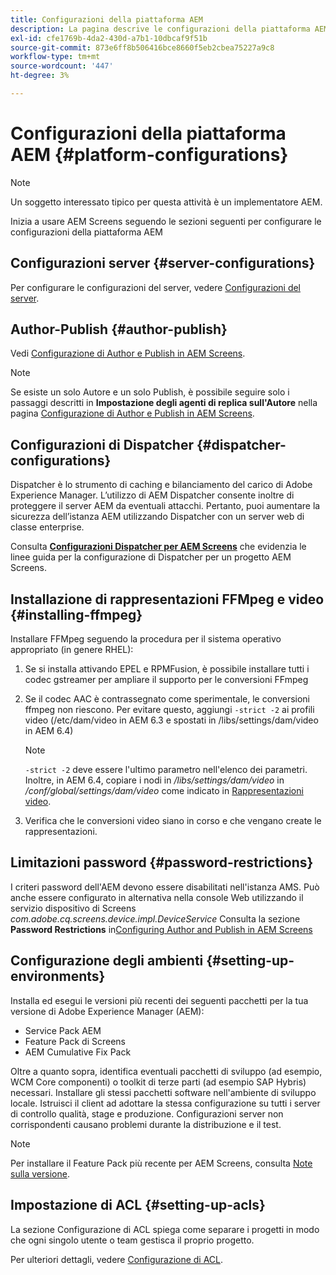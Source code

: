 ```yaml
---
title: Configurazioni della piattaforma AEM
description: La pagina descrive le configurazioni della piattaforma AEM
exl-id: cfe1769b-4da2-430d-a7b1-10dbcaf9f51b
source-git-commit: 873e6ff8b506416bce8660f5eb2cbea75227a9c8
workflow-type: tm+mt
source-wordcount: '447'
ht-degree: 3%

---
```


# Configurazioni della piattaforma AEM {#platform-configurations}

>[!NOTE]
>
>Un soggetto interessato tipico per questa attività è un implementatore AEM.

Inizia a usare AEM Screens seguendo le sezioni seguenti per configurare le configurazioni della piattaforma AEM

## Configurazioni server {#server-configurations}

Per configurare le configurazioni del server, vedere [Configurazioni del server](https://experienceleague.adobe.com/it/docs/experience-manager-screens/user-guide/administering/configuring-screens-introduction#ServerConfiguration).

## Author-Publish {#author-publish}

Vedi [Configurazione di Author e Publish in AEM Screens](https://experienceleague.adobe.com/it/docs/experience-manager-screens/user-guide/administering/author-publish/author-and-publish).

>[!NOTE]
>
>Se esiste un solo Autore e un solo Publish, è possibile seguire solo i passaggi descritti in **Impostazione degli agenti di replica sull&#39;Autore** nella pagina [Configurazione di Author e Publish in AEM Screens](https://experienceleague.adobe.com/it/docs/experience-manager-screens/user-guide/administering/author-publish/author-and-publish).

## Configurazioni di Dispatcher {#dispatcher-configurations}

Dispatcher è lo strumento di caching e bilanciamento del carico di Adobe Experience Manager. L’utilizzo di AEM Dispatcher consente inoltre di proteggere il server AEM da eventuali attacchi. Pertanto, puoi aumentare la sicurezza dell’istanza AEM utilizzando Dispatcher con un server web di classe enterprise.

Consulta **[Configurazioni Dispatcher per AEM Screens](https://experienceleague.adobe.com/it/docs/experience-manager-screens/user-guide/administering/dispatcher-configurations-aem-screens)** che evidenzia le linee guida per la configurazione di Dispatcher per un progetto AEM Screens.

## Installazione di rappresentazioni FFMpeg e video {#installing-ffmpeg}

Installare FFMpeg seguendo la procedura per il sistema operativo appropriato (in genere RHEL):

1. Se si installa attivando EPEL e RPMFusion, è possibile installare tutti i codec gstreamer per ampliare il supporto per le conversioni FFmpeg
1. Se il codec AAC è contrassegnato come sperimentale, le conversioni ffmpeg non riescono. Per evitare questo, aggiungi `-strict -2` ai profili video (/etc/dam/video in AEM 6.3 e spostati in /libs/settings/dam/video in AEM 6.4)

   >[!NOTE]
   >
   >`-strict -2` deve essere l&#39;ultimo parametro nell&#39;elenco dei parametri. Inoltre, in AEM 6.4, copiare i nodi in */libs/settings/dam/video* in */conf/global/settings/dam/video* come indicato in [Rappresentazioni video](https://experienceleague.adobe.com/it/docs/experience-manager-screens/user-guide/authoring/product-features/generating-renditions).
1. Verifica che le conversioni video siano in corso e che vengano create le rappresentazioni.

## Limitazioni password {#password-restrictions}

I criteri password dell&#39;AEM devono essere disabilitati nell&#39;istanza AMS. Può anche essere configurato in alternativa nella console Web utilizzando il servizio dispositivo di Screens *com.adobe.cq.screens.device.impl.DeviceService*
Consulta la sezione **Password Restrictions** in[Configuring Author and Publish in AEM Screens](https://experienceleague.adobe.com/it/docs/experience-manager-screens/user-guide/administering/author-publish/author-and-publish)

## Configurazione degli ambienti {#setting-up-environments}

Installa ed esegui le versioni più recenti dei seguenti pacchetti per la tua versione di Adobe Experience Manager (AEM):

* Service Pack AEM
* Feature Pack di Screens
* AEM Cumulative Fix Pack

Oltre a quanto sopra, identifica eventuali pacchetti di sviluppo (ad esempio, WCM Core
componenti) o toolkit di terze parti (ad esempio SAP Hybris) necessari.
Installare gli stessi pacchetti software nell&#39;ambiente di sviluppo locale. Istruisci il client ad adottare la stessa configurazione su tutti i server di controllo qualità, stage e produzione. Configurazioni server non corrispondenti causano problemi durante la distribuzione e il test.

>[!NOTE]
>
>Per installare il Feature Pack più recente per AEM Screens, consulta [Note sulla versione](https://experienceleague.adobe.com/it/docs/experience-manager-screens/user-guide/aem-screens-introduction).

## Impostazione di ACL {#setting-up-acls}

La sezione Configurazione di ACL spiega come separare i progetti in modo che ogni singolo utente o team gestisca il proprio progetto.

Per ulteriori dettagli, vedere [Configurazione di ACL](https://experienceleague.adobe.com/it/docs/experience-manager-screens/user-guide/administering/setting-up-acls).
